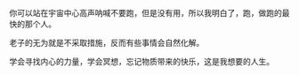你可以站在宇宙中心高声呐喊不要跑，但是没有用，所以我明白了，跑，做跑的最快的那个人。

老子的无为就是不采取措施，反而有些事情会自然化解。

学会寻找内心的力量，学会冥想，忘记物质带来的快乐，这是我想要的人生。